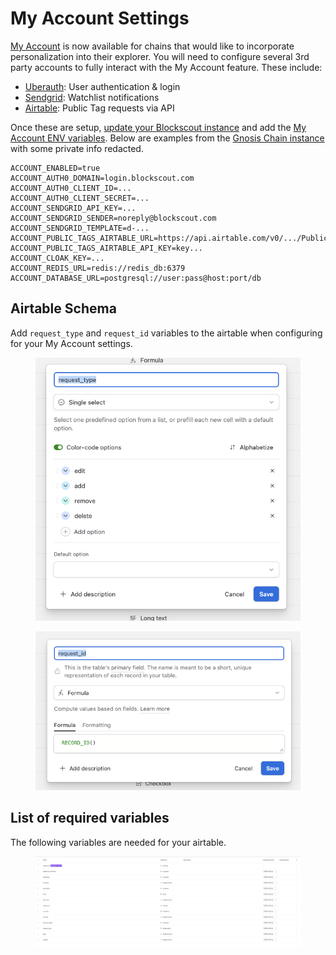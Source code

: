 # My Account Settings

[My Account](../../for-users/my-account/) is now available for chains that would like to incorporate personalization into their explorer. You will need to configure several 3rd party accounts to fully interact with the My Account feature. These include:

* [Uberauth](https://hexdocs.pm/ueberauth/readme.html): User authentication & login
* [Sendgrid](https://sendgrid.com/): Watchlist notifications
* [Airtable](https://www.airtable.com/): Public Tag requests via API

Once these are setup, [update your Blockscout instance](../manual-deployment/) and add the [My Account ENV variables](../information-and-settings/env-variables.md#account-related-env-variables). Below are examples from the [Gnosis Chain instance](https://blockscout.com/xdai/mainnet) with some private info redacted.

```
ACCOUNT_ENABLED=true
ACCOUNT_AUTH0_DOMAIN=login.blockscout.com
ACCOUNT_AUTH0_CLIENT_ID=...
ACCOUNT_AUTH0_CLIENT_SECRET=...
ACCOUNT_SENDGRID_API_KEY=...
ACCOUNT_SENDGRID_SENDER=noreply@blockscout.com
ACCOUNT_SENDGRID_TEMPLATE=d-...
ACCOUNT_PUBLIC_TAGS_AIRTABLE_URL=https://api.airtable.com/v0/.../Public%20Tags
ACCOUNT_PUBLIC_TAGS_AIRTABLE_API_KEY=key...
ACCOUNT_CLOAK_KEY=...
ACCOUNT_REDIS_URL=redis://redis_db:6379
ACCOUNT_DATABASE_URL=postgresql://user:pass@host:port/db
```

## Airtable Schema

Add `request_type` and `request_id` variables to the airtable when configuring for your My Account settings.

<figure><img src="../../.gitbook/assets/image (16).png" alt=""><figcaption></figcaption></figure>

<figure><img src="../../.gitbook/assets/image (17).png" alt=""><figcaption></figcaption></figure>

## List of required variables

The following variables are needed for your airtable.

<figure><img src="../../.gitbook/assets/image (18).png" alt=""><figcaption></figcaption></figure>
